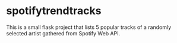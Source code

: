 # spotifytrendtracks
This is a small flask project that lists 5 popular tracks of a randomly selected artist gathered from Spotify Web API.
